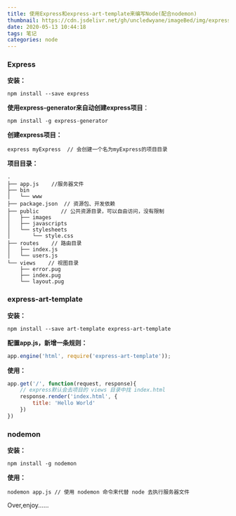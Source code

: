 ```yaml
---
title: 使用Express和express-art-template来编写Node(配合nodemon)
thumbnail: https://cdn.jsdelivr.net/gh/uncledwyane/imageBed/img/express.jpg
date: 2020-05-13 10:44:18
tags: 笔记
categories: node
---
```


<div class='post-summary notification is-warning'>
    使用Express来开发node可以使开发变得很方便，可以抽离路由从而让每个请求处理变得很清晰，加上express-art-template模板引擎让页面渲染数据变得很简单。使用nodemon则不用去频繁的重复开启关闭服务器，nodemon会监听服务器脚本文件，一旦有变化会自动重启服务器。
</div>

<!--more-->

### Express

**安装：**

```shell
npm install --save express
```

**使用express-generator来自动创建express项目**：

```shell
npm install -g express-generator
```

**创建express项目：**

```shell
express myExpress  // 会创建一个名为myExpress的项目目录
```

**项目目录：**

```
.
├── app.js    //服务器文件
├── bin
│   └── www
├── package.json  // 资源包、开发依赖
├── public       // 公共资源目录，可以自由访问，没有限制
│   ├── images
│   ├── javascripts
│   └── stylesheets
│       └── style.css
├── routes    // 路由目录
│   ├── index.js
│   └── users.js
└── views    // 视图目录
    ├── error.pug
    ├── index.pug
    └── layout.pug
```



### express-art-template

**安装：**

```shell
npm install --save art-template express-art-template
```

**配置app.js，新增一条规则：**

```javascript
app.engine('html', require('express-art-template'));
```

**使用：**

```javascript
app.get('/', function(request, response){
    // express默认会去项目的 views 目录中找 index.html
    response.render('index.html', {
        title: 'Hello World'
    })
})
```

### nodemon

**安装：**

```shell
npm install -g nodemon
```

**使用：**

```shell
nodemon app.js // 使用 nodemon 命令来代替 node 去执行服务器文件
```

Over,enjoy......

<style>
    .post-summary{
        display: none;
    }
</style>

